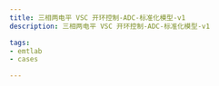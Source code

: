 ```yaml
---
title: 三相两电平 VSC 开环控制-ADC-标准化模型-v1
description: 三相两电平 VSC 开环控制-ADC-标准化模型-v1

tags:
- emtlab
- cases

---
```


<!-- import DocCardList from '@theme/DocCardList';

<DocCardList /> -->